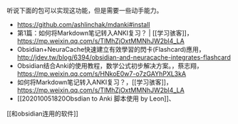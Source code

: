听说下面的包可以实现这功能，但是需要一些动手能力。
- https://github.com/ashlinchak/mdanki#install 
- 第1篇：如何将Markdown笔记转入ANKI复习？ | [[学习骇客]]，https://mp.weixin.qq.com/s/TlMhZjOxtMMNhJW2bI4_LA
- Obsidian+NeuraCache快速建立有效學習的閃卡(Flashcard)應用，http://jdev.tw/blog/6394/obsidian-and-neuracache-integrates-flashcard
- Obsidian结合Anki的使用教程，数学公式初步解决方案。，蔡志翔，https://mp.weixin.qq.com/s/HNkoE0w7-o7zGAYhPXL3kA
- 如何将Markdown笔记转入ANKI复习？，[[学习骇客]]，https://mp.weixin.qq.com/s/TlMhZjOxtMMNhJW2bI4_LA 
- [[202010051820Obsdian to Anki 脚本使用 by Leon]]、



[[和obsidian连用的软件]]